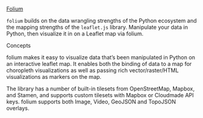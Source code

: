 [Folium](https://python-visualization.github.io/folium/)

``folium`` builds on the data wrangling strengths of the Python ecosystem and the mapping strengths of the ``leaflet.js`` library. Manipulate your data in Python, then visualize it in on a Leaflet map via folium.

Concepts

folium makes it easy to visualize data that’s been manipulated in Python on an interactive leaflet map. It enables both the binding of data to a map for choropleth visualizations as well as passing rich vector/raster/HTML visualizations as markers on the map.

The library has a number of built-in tilesets from OpenStreetMap, Mapbox, and Stamen, and supports custom tilesets with Mapbox or Cloudmade API keys. folium supports both Image, Video, GeoJSON and TopoJSON overlays.
